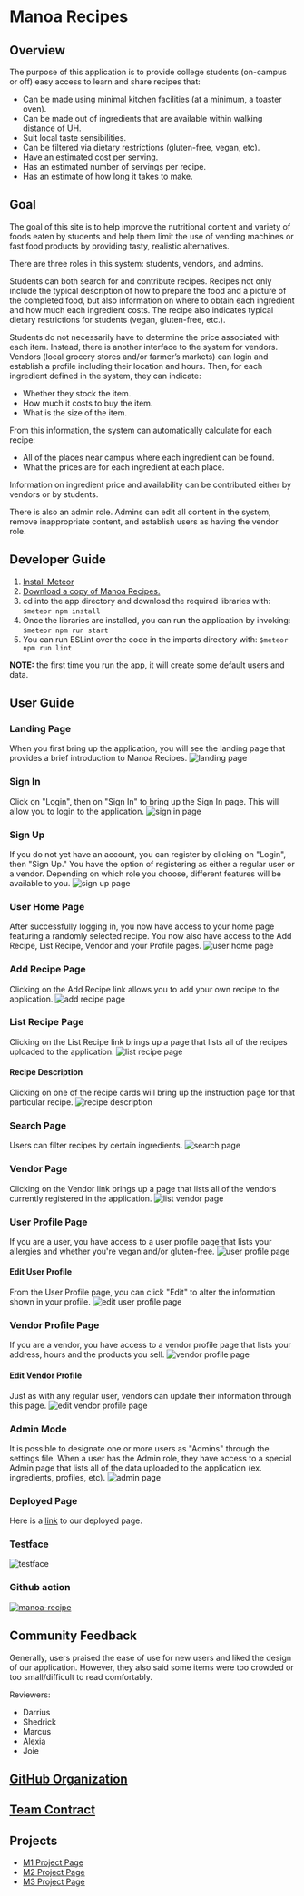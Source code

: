 # Manoa Recipes

## Overview

The purpose of this application is to provide college students (on-campus or off) easy access to learn and share recipes that:
- Can be made using minimal kitchen facilities (at a minimum, a toaster oven).
- Can be made out of ingredients that are available within walking distance of UH.
- Suit local taste sensibilities.
- Can be filtered via dietary restrictions (gluten-free, vegan, etc).
- Have an estimated cost per serving.
- Has an estimated number of servings per recipe.
- Has an estimate of how long it takes to make.

## Goal
The goal of this site is to help improve the nutritional content and variety of foods eaten by students and help them limit the use of vending machines or fast food products by providing tasty, realistic alternatives.

There are three roles in this system: students, vendors, and admins.

Students can both search for and contribute recipes. Recipes not only include the typical description of how to prepare the food and a picture of the completed food, but also information on where to obtain each ingredient and how much each ingredient costs. The recipe also indicates typical dietary restrictions for students (vegan, gluten-free, etc.).

Students do not necessarily have to determine the price associated with each item. Instead, there is another interface to the system for vendors. Vendors (local grocery stores and/or farmer’s markets) can login and establish a profile including their location and hours. Then, for each ingredient defined in the system, they can indicate:
- Whether they stock the item.
- How much it costs to buy the item.
- What is the size of the item.

From this information, the system can automatically calculate for each recipe:
- All of the places near campus where each ingredient can be found.
- What the prices are for each ingredient at each place.

Information on ingredient price and availability can be contributed either by vendors or by students.

There is also an admin role. Admins can edit all content in the system, remove inappropriate content, and establish users as having the vendor role.


## Developer Guide
1. [Install Meteor](https://docs.meteor.com/install.html)
2. [Download a copy of Manoa Recipes.](https://github.com/manoa-recipes/manoa-recipes-application)
3. cd into the app directory and download the required libraries with: ```$meteor npm install```
4. Once the libraries are installed, you can run the application by invoking: ```$meteor npm run start```
5. You can run ESLint over the code in the imports directory with: ```$meteor npm run lint```

**NOTE:** the first time you run the app, it will create some default users and data.


## User Guide
### Landing Page
When you first bring up the application, you will see the landing page that provides a brief introduction to Manoa Recipes.
![landing page](/doc/landing-page.png)

### Sign In
Click on "Login", then on "Sign In" to bring up the Sign In page.  This will allow you to login to the application. 
![sign in page](/doc/login-updated.png)

### Sign Up
If you do not yet have an account, you can register by clicking on "Login", then "Sign Up."  You have the option of registering as either a regular user or a vendor.  Depending on which role you choose, different features will be available to you.
![sign up page](/doc/signup-updated.png)

### User Home Page
After successfully logging in, you now have access to your home page featuring a randomly selected recipe.  You now also have access to the Add Recipe, List Recipe, Vendor and your Profile pages.
![user home page](/doc/user-home-page.png)

### Add Recipe Page
Clicking on the Add Recipe link allows you to add your own recipe to the application.
![add recipe page](/doc/add-recipe-page.png)

### List Recipe Page
Clicking on the List Recipe link brings up a page that lists all of the recipes uploaded to the application.
![list recipe page](/doc/list-recipes-updated.png)

#### Recipe Description
Clicking on one of the recipe cards will bring up the instruction page for that particular recipe.
![recipe description](/doc/recipe-description-page.png)

### Search Page
Users can filter recipes by certain ingredients.
![search page](/doc/search-page.png)

### Vendor Page
Clicking on the Vendor link brings up a page that lists all of the vendors currently registered in the application.
![list vendor page](/doc/list-vendors-page.png)

### User Profile Page
If you are a user, you have access to a user profile page that lists your allergies and whether you're vegan and/or gluten-free.
![user profile page](/doc/user-profile-page.png)

#### Edit User Profile
From the User Profile page, you can click "Edit" to alter the information shown in your profile.
![edit user profile page](/doc/edit-profile-page.png)

### Vendor Profile Page
If you are a vendor, you have access to a vendor profile page that lists your address, hours and the products you sell.
![vendor profile page](/doc/vendor-profile-page.png)

#### Edit Vendor Profile
Just as with any regular user, vendors can update their information through this page.
![edit vendor profile page](/doc/edit-vendor-profile.png)

### Admin Mode
It is possible to designate one or more users as "Admins" through the settings file.  When a user has the Admin role, they have access to a special Admin page that lists all of the data uploaded to the application (ex. ingredients, profiles, etc).
![admin page](/doc/admin-server-data-updated.png)

### Deployed Page
Here is a [link](https://manoa-recipes.site/) to our deployed page.

### Testface
![testface](/doc/testcafe.png)

### Github action
[![manoa-recipe](https://github.com/manoa-recipes/manoa-recipes-application/actions/workflows/ci.yml/badge.svg)](https://github.com/manoa-recipes/manoa-recipes-application/actions/workflows/ci.yml)


## Community Feedback
Generally, users praised the ease of use for new users and liked the design of our application. However, they also said some items were too crowded or too small/difficult to read comfortably.

Reviewers:
- Darrius
- Shedrick
- Marcus
- Alexia
- Joie

## [GitHub Organization](https://github.com/manoa-recipes)

## [Team Contract](https://docs.google.com/document/d/1MJt64tX4oWzQhcEswiNezfdqCrEvjX_fnbmLACwksA0/edit?usp=sharing)

## Projects
- [M1 Project Page](https://github.com/orgs/manoa-recipes/projects/4)
- [M2 Project Page](https://github.com/orgs/manoa-recipes/projects/6)
- [M3 Project Page](https://github.com/orgs/manoa-recipes/projects/7)

